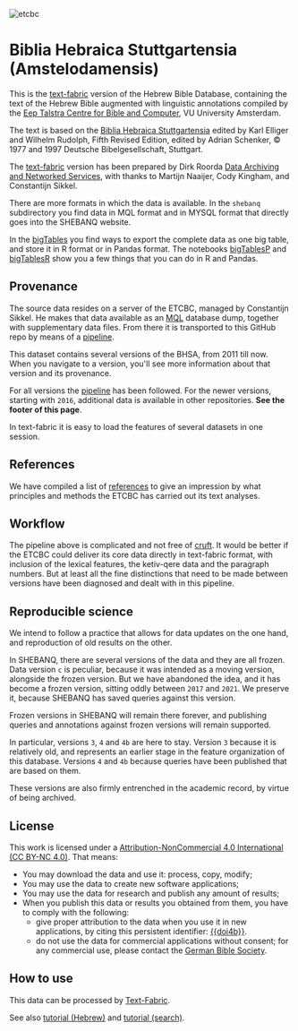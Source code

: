 ![etcbc](images/etcbc.png)

# Biblia Hebraica Stuttgartensia (Amstelodamensis)

This is the
[text-fabric]({{tfd}})
version of the Hebrew Bible Database,
containing the text of the Hebrew Bible augmented with linguistic annotations compiled by the
[Eep Talstra Centre for Bible and Computer]({{institute}}), VU University Amsterdam.

The text is based on the
[Biblia Hebraica Stuttgartensia]({{dbgAcademic}})
edited by Karl Elliger and Wilhelm Rudolph,
Fifth Revised Edition, edited by Adrian Schenker,
© 1977 and 1997 Deutsche Bibelgesellschaft, Stuttgart.

The [text-fabric]({{tfd}}) version has been prepared
by Dirk Roorda [Data Archiving and Networked Services]({{dans}}),
with thanks to
Martijn Naaijer,
Cody Kingham,
and Constantijn Sikkel.

There are more formats in which the data is available.
In the `shebanq` subdirectory you find data in MQL format and in MYSQL format that directly goes into
the SHEBANQ website.

In the
[bigTables]({{repoBase}}/programs/bigTables.ipynb)
you find ways to export the complete data as one big table, and store it in R format or in Pandas format.
The notebooks 
[bigTablesP]({{repoBase}}/programs/bigTablesP.ipynb)
and
[bigTablesR]({{repoBase}}/programs/bigTablesR.ipynb)
show you a few things that you can do in R and Pandas.

## Provenance
The source data resides on a server of the ETCBC, managed by Constantijn Sikkel.
He makes that data available as an [MQL]({{mql}}) database dump,
together with supplementary data files.
From there it is transported to this GitHub repo by means of a [pipeline]({{org}}/pipeline).

This dataset contains several versions of the BHSA, from 2011 till now.
When you navigate to a version, you'll see more information about that version and its provenance.

For all versions the
[pipeline]({{org}}/pipeline)
has been followed.
For the newer versions, starting with `2016`, additional data is available in other repositories.
**See the footer of this page**.

In text-fabric it is easy to load the features of several datasets in one session.

## References
We have compiled a list of [references](references.md) to give an impression by what principles
and methods the ETCBC has carried out its text analyses.

## Workflow
The pipeline above is complicated and not free of
[cruft](https://en.wikipedia.org/wiki/Cruft).
It would be better if the ETCBC could deliver its core data directly in text-fabric format,
with inclusion of the lexical features, the ketiv-qere data and the paragraph numbers.
But at least all the fine distinctions that need to be made between versions have been diagnosed and dealt with
in this pipeline.

## Reproducible science
We intend to follow a practice that allows for data updates on the one hand, and reproduction of old
results on the other.

In SHEBANQ, there are several versions of the data and they are all frozen.
Data version `c` is peculiar, because it was intended as a moving version, alongside the
frozen version. But we have abandoned the idea, and it has become a frozen version,
sitting oddly between `2017` and `2021`.
We preserve it, because SHEBANQ has saved queries against this version.

Frozen versions in SHEBANQ will remain there forever,
and publishing queries and annotations against frozen
versions will remain supported.

In particular, versions `3`, `4` and `4b` are here to stay.
Version `3` because it is relatively old, and represents an earlier stage in the
feature organization of this database.
Versions `4` and `4b` because queries have been published that are based on them.

These versions are also firmly entrenched in the academic record, by virtue of being archived.

## License

This work is licensed under a
[Attribution-NonCommercial 4.0 International (CC BY-NC 4.0)]({{cc}}).
That means:

* You may download the data and use it: process, copy, modify;
* You may use the data to create new software applications;
* You may use the data for research and publish any amount of results;
* When you publish this data or results you obtained from them, you have to comply with the following:
  * give proper attribution to the data when you use it in new applications,
    by citing this persistent identifier:
    [{{doi4b}}]({{doi4b_url}}).
  * do not use the data for commercial applications without consent;
    for any commercial use, please contact the
    [German Bible Society]({{dbgMail}}).

## How to use

This data can be processed by 
[Text-Fabric]({{tfd}}).

See also 
[tutorial (Hebrew)]({{tut}}/start.ipynb)
and
[tutorial (search)]({{tut}}/search.ipynb).

<!-- JSON-LD markup generated by Google Structured Data Markup Helper. -->
<script type="application/ld+json">
{
  "@context" : "http://schema.org",
  "@type" : "Dataset",
  "name" : "bhsa",
  "description" : "Hebrew Bible + Linguistic annotations in text-fabric format. Periodically frozen versions.",
  "license" : "Attribution-NonCommercial 4.0 International (CC BY-NC 4.0)",
  "distribution" : {
    "@type" : "DataDownload",
    "encodingFormat" : "text-fabric",
    "contentUrl" : "https://github.com/ETCBC/bhsa/releases/download/1.4/c.zip"
  },
  "sourceOrganization" : "ETCBC",
  "datePublished" : "2018-10-05"
}
</script>
